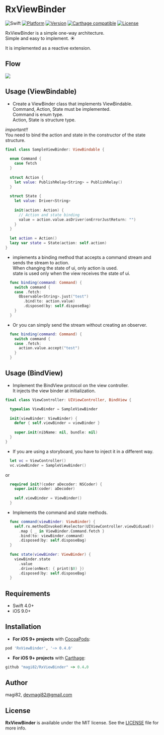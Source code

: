 # RxViewBinder

![Swift](https://img.shields.io/badge/Swift-4.0-orange.svg)
[![Platform](https://img.shields.io/cocoapods/p/RxViewBinder.svg?style=flat)](http://cocoapods.org/pods/RxViewBinder)
[![Version](https://img.shields.io/cocoapods/v/RxViewBinder.svg?style=flat)](http://cocoapods.org/pods/RxViewBinder)
[![Carthage compatible](https://img.shields.io/badge/Carthage-compatible-4BC51D.svg?style=flat)](https://github.com/Carthage/Carthage)
[![License](https://img.shields.io/cocoapods/l/RxViewBinder.svg?style=flat)](http://cocoapods.org/pods/RxViewBinder)

RxViewBinder is a simple one-way architecture.<br>
Simple and easy to implement. :sunny:

It is implemented as a reactive extension.

## Flow

<img src="https://github.com/magi82/RxViewBinder/blob/develop/Resources/flow.png?raw=true">

## Usage (ViewBindable)

- Create a ViewBinder class that implements ViewBindable.
<br>Command, Action, State must be implemented.
<br>Command is enum type.
<br>Action, State is structure type.

*important!!*
<br>You need to bind the action and state in the constructor of the state structure.

```swift
final class SampleViewBinder: ViewBindable {
  
  enum Command {
    case fetch
  }
  
  struct Action {
    let value: PublishRelay<String> = PublishRelay()
  }
  
  struct State {
    let value: Driver<String>
    
    init(action: Action) {
      // Action and state binding
      value = action.value.asDriver(onErrorJustReturn: "")
    }
  }
  
  let action = Action()
  lazy var state = State(action: self.action)
}
```

- implements a binding method that accepts a command stream and sends the stream to action.
<br>When changing the state of ui, only action is used.
<br>state is used only when the view receives the state of ui.

```swift
  func binding(command: Command) {
    switch command {
    case .fetch:
      Observable<String>.just("test")
        .bind(to: action.value)
        .disposed(by: self.disposeBag)
    }
  }
```

- Or you can simply send the stream without creating an observer.

```swift
  func binding(command: Command) {
    switch command {
    case .fetch:
      action.value.accept("test")
    }
  }
```

## Usage (BindView)

- Implement the BindView protocol on the view controller.
<br>It injects the view binder at initialization.

```swift
final class ViewController: UIViewController, BindView {

  typealias ViewBinder = SampleViewBinder
  
  init(viewBinder: ViewBinder) {
    defer { self.viewBinder = viewBinder }
    
    super.init(nibName: nil, bundle: nil)
  }
}
```

- If you are using a storyboard, you have to inject it in a different way.

```swift
  let vc = ViewController()
  vc.viewBinder = SampleViewBinder()
```

or 

```swift
  required init?(coder aDecoder: NSCoder) {
    super.init(coder: aDecoder)
    
    self.viewBinder = ViewBinder()
  }
```

- Implements the command and state methods.

```swift
  func command(viewBinder: ViewBinder) {
    self.rx.methodInvoked(#selector(UIViewController.viewDidLoad))
      .map { _ in ViewBinder.Command.fetch }
      .bind(to: viewBinder.command)
      .disposed(by: self.disposeBag)
  }
  
  func state(viewBinder: ViewBinder) {
    viewBinder.state
      .value
      .drive(onNext: { print($0) })
      .disposed(by: self.disposeBag)
  }
```

## Requirements

- Swift 4.0+
- iOS 9.0+

## Installation

- **For iOS 9+ projects** with [CocoaPods](https://cocoapods.org):

```ruby
pod 'RxViewBinder', '~> 0.4.0'
```

- **For iOS 9+ projects** with [Carthage](https://github.com/Carthage/Carthage):

```ruby
github "magi82/RxViewBinder" ~> 0.4.0
```

## Author

magi82, devmagi82@gmail.com

## License

**RxViewBinder** is available under the MIT license. See the [LICENSE](LICENSE) file for more info.
